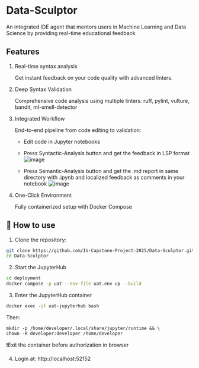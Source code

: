 # Data-Sculptor
An integrated IDE agent that mentors users in Machine Learning and Data Science by providing real-time educational feedback

## Features

1. Real-time syntax analysis
  
    Get instant feedback on your code quality with advanced linters.

2. Deep Syntax Validation
  
    Comprehensive code analysis using multiple linters: ruff, pylint, vulture, bandit, ml-smell-detector

3. Integrated Workflow
  
    End-to-end pipeline from code editing to validation:

    - Edit code in Jupyter notebooks

    - Press Syntactic-Analysis button and get the feedback in LSP format
    ![image](https://github.com/user-attachments/assets/a0e800d4-1de5-498c-afec-ca5dff8b8d7c)

    - Press Semantic-Analysis button and get the .md report in same directory with .ipynb and localized feedback as comments in your notebook
    ![image](https://github.com/user-attachments/assets/2ec28aba-7777-473e-a5f0-53c94319f9e6)


4. One-Click Environment

    Fully containerized setup with Docker Compose

## 🚀 How to use

1. Clone the repository:

```bash
git clone https://github.com/IU-Capstone-Project-2025/Data-Sculptor.git
cd Data-Sculptor
```

2. Start the JupyterHub

```bash
cd deployment
docker compose -p uat --env-file uat.env up --build
```

3. Enter the JupyterHub container
```bash
docker exec -it uat-jupyterhub bash
```

Then:
```
mkdir -p /home/developer/.local/share/jupyter/runtime && \
chown -R developer:developer /home/developer
```

❗️Exit the container before authorization in browser

4. Login at:
   http://localhost:52152


